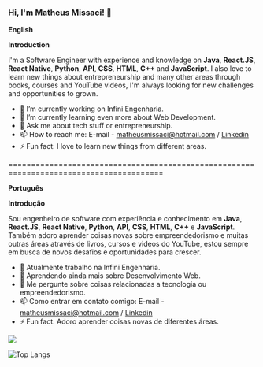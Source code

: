 ### Hi, I'm Matheus Missaci! 👋

**English**

**Introduction**
      
I'm a Software Engineer with experience and knowledge on **Java**, **React.JS**, **React Native**, **Python**, **API**, **CSS**, **HTML**, **C++** and **JavaScript**. I also love to learn new things about entrepreneurship and many other areas through books, courses and YouTube videos, I'm always looking for new challenges and opportunities to grown.

- 🔭 I’m currently working on Infini Engenharia. 
- 🌱 I’m currently learning even more about Web Development.
- 💬 Ask me about tech stuff or entrepreneurship.
- 📫 How to reach me: E-mail - matheusmissaci@hotmail.com / [Linkedin](https://www.linkedin.com/in/matheus-henrique-missaci-rosa-671390171/)
- ⚡ Fun fact: I love to learn new things from different areas.

========================================================================================

**Português**

**Introdução**

Sou engenheiro de software com experiência e conhecimento em **Java**, **React.JS**, **React Native**, **Python**, **API**, **CSS**, **HTML**, **C++** e **JavaScript**. Também adoro aprender coisas novas sobre empreendedorismo e muitas outras áreas através de livros, cursos e videos do YouTube, estou sempre em busca de novos desafios e oportunidades para crescer.

- 🔭 Atualmente trabalho na Infini Engenharia.
- 🌱 Aprendendo ainda mais sobre Desenvolvimento Web.
- 💬 Me pergunte sobre coisas relacionadas a tecnologia ou empreendedorismo.
- 📫 Como entrar em contato comigo: E-mail - matheusmissaci@hotmail.com / [Linkedin](https://www.linkedin.com/in/matheus-henrique-missaci-rosa-671390171/)
- ⚡ Fun fact: Adoro aprender coisas novas de diferentes áreas.

<img src="https://github-readme-stats.vercel.app/api?username=M1ssaci&theme=tokyonight&show_icons=true">


![Top Langs](https://github-readme-stats.vercel.app/api/top-langs/?username=M1ssaci&theme=tokyonight&show_icons=true)




